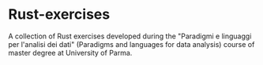 # Rust-exercises
A collection of Rust exercises developed during the "Paradigmi e linguaggi per l'analisi dei dati" (Paradigms and languages ​​for data analysis) course of master degree at University of Parma.
